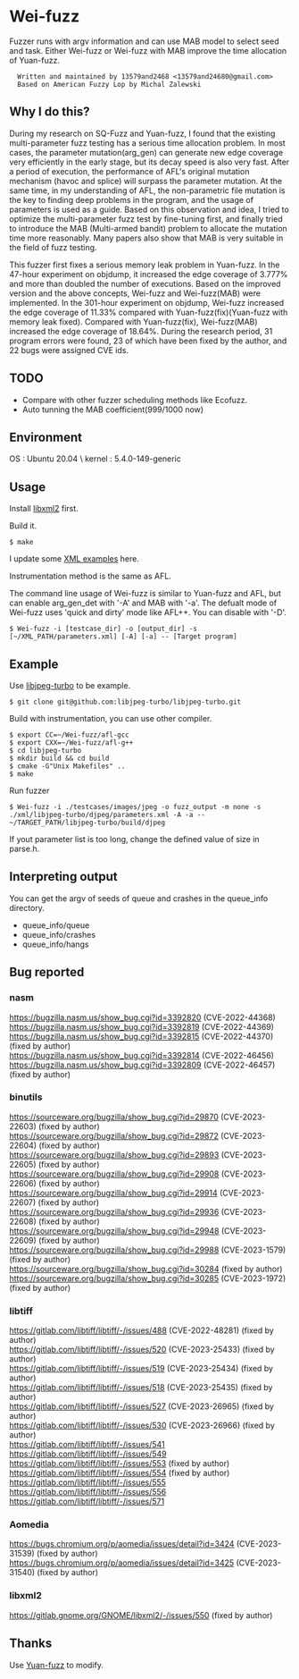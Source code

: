 # Wei-fuzz
Fuzzer runs with argv information and can use MAB model to select seed and task.
Either Wei-fuzz or Wei-fuzz with MAB improve the time allocation of Yuan-fuzz. 

```
  Written and maintained by 13579and2468 <13579and24680@gmail.com>
  Based on American Fuzzy Lop by Michal Zalewski
```

## Why I do this?
During my research on SQ-Fuzz and Yuan-fuzz, I found that the existing multi-parameter fuzz testing has a serious time allocation problem. In most cases, the parameter mutation(arg_gen) can generate new edge coverage very efficiently in the early stage, but its decay speed is also very fast. After a period of execution, the performance of AFL's original mutation mechanism (havoc and splice) will surpass the parameter mutation. At the same time, in my understanding of AFL, the non-parametric file mutation is the key to finding deep problems in the program, and the usage of parameters is used as a guide. Based on this observation and idea, I tried to optimize the multi-parameter fuzz test by fine-tuning first, and finally tried to introduce the MAB (Multi-armed bandit) problem to allocate the mutation time more reasonably. Many papers also show that MAB is very suitable in the field of fuzz testing.

This fuzzer first fixes a serious memory leak problem in Yuan-fuzz. In the 47-hour experiment on objdump, it increased the edge coverage of 3.777% and more than doubled the number of executions. Based on the improved version and the above concepts, Wei-fuzz and Wei-fuzz(MAB) were implemented. In the 301-hour experiment on objdump, Wei-fuzz increased the edge coverage of 11.33% compared with Yuan-fuzz(fix)(Yuan-fuzz with memory leak fixed). Compared with Yuan-fuzz(fix), Wei-fuzz(MAB) increased the edge coverage of 18.64%. During the research period, 31 program errors were found, 23 of which have been fixed by the author, and 22 bugs were assigned CVE ids.


## TODO
- Compare with other fuzzer scheduling methods like Ecofuzz.
- Auto tunning the MAB coefficient(999/1000 now) 

## Environment 
OS : Ubuntu 20.04 \ 
kernel : 5.4.0-149-generic

## Usage
Install [libxml2](http://xmlsoft.org/downloads.html) first.

Build it.
```
$ make
```

I update some [XML examples](https://github.com/13579and2468/Wei-fuzz/tree/main/xml) here.

Instrumentation method is the same as AFL.

The command line usage of Wei-fuzz is similar to Yuan-fuzz and AFL, but can enable arg_gen_det with '-A' and MAB with '-a'.
The defualt mode of Wei-fuzz uses 'quick and dirty' mode like AFL++. You can disable with '-D'.
```
$ Wei-fuzz -i [testcase_dir] -o [output_dir] -s [~/XML_PATH/parameters.xml] [-A] [-a] -- [Target program]
```

## Example
Use [libjpeg-turbo](https://github.com/libjpeg-turbo/libjpeg-turbo) to be example.
```
$ git clone git@github.com:libjpeg-turbo/libjpeg-turbo.git
```
Build with instrumentation, you can use other compiler.
```
$ export CC=~/Wei-fuzz/afl-gcc                                       
$ export CXX=~/Wei-fuzz/afl-g++
$ cd libjpeg-turbo
$ mkdir build && cd build
$ cmake -G"Unix Makefiles" ..
$ make
```

Run fuzzer
``` 
$ Wei-fuzz -i ./testcases/images/jpeg -o fuzz_output -m none -s ./xml/libjpeg-turbo/djpeg/parameters.xml -A -a -- ~/TARGET_PATH/libjpeg-turbo/build/djpeg
```

If yout parameter list is too long, change the defined value of size in parse.h.

## Interpreting output
You can get the argv of seeds of queue and crashes in the queue_info directory.

- queue_info/queue
- queue_info/crashes
- queue_info/hangs

## Bug reported
### nasm
https://bugzilla.nasm.us/show_bug.cgi?id=3392820 (CVE-2022-44368) \
https://bugzilla.nasm.us/show_bug.cgi?id=3392819 (CVE-2022-44369) \
https://bugzilla.nasm.us/show_bug.cgi?id=3392815 (CVE-2022-44370) (fixed by author) \
https://bugzilla.nasm.us/show_bug.cgi?id=3392814 (CVE-2022-46456) \
https://bugzilla.nasm.us/show_bug.cgi?id=3392809 (CVE-2022-46457) (fixed by author)
### binutils
https://sourceware.org/bugzilla/show_bug.cgi?id=29870 (CVE-2023-22603) (fixed by author) \
https://sourceware.org/bugzilla/show_bug.cgi?id=29872 (CVE-2023-22604) (fixed by author) \
https://sourceware.org/bugzilla/show_bug.cgi?id=29893 (CVE-2023-22605) (fixed by author) \
https://sourceware.org/bugzilla/show_bug.cgi?id=29908 (CVE-2023-22606) (fixed by author) \
https://sourceware.org/bugzilla/show_bug.cgi?id=29914 (CVE-2023-22607) (fixed by author) \
https://sourceware.org/bugzilla/show_bug.cgi?id=29936 (CVE-2023-22608) (fixed by author) \
https://sourceware.org/bugzilla/show_bug.cgi?id=29948 (CVE-2023-22609) (fixed by author) \
https://sourceware.org/bugzilla/show_bug.cgi?id=29988 (CVE-2023-1579) (fixed by author) \
https://sourceware.org/bugzilla/show_bug.cgi?id=30284 (fixed by author) \
https://sourceware.org/bugzilla/show_bug.cgi?id=30285 (CVE-2023-1972) (fixed by author) 
### libtiff
https://gitlab.com/libtiff/libtiff/-/issues/488 (CVE-2022-48281) (fixed by author) \
https://gitlab.com/libtiff/libtiff/-/issues/520 (CVE-2023-25433) (fixed by author) \
https://gitlab.com/libtiff/libtiff/-/issues/519 (CVE-2023-25434) (fixed by author) \
https://gitlab.com/libtiff/libtiff/-/issues/518 (CVE-2023-25435) (fixed by author) \
https://gitlab.com/libtiff/libtiff/-/issues/527 (CVE-2023-26965) (fixed by author) \
https://gitlab.com/libtiff/libtiff/-/issues/530 (CVE-2023-26966) (fixed by author) \
https://gitlab.com/libtiff/libtiff/-/issues/541 \
https://gitlab.com/libtiff/libtiff/-/issues/549 \
https://gitlab.com/libtiff/libtiff/-/issues/553 (fixed by author) \
https://gitlab.com/libtiff/libtiff/-/issues/554 (fixed by author) \
https://gitlab.com/libtiff/libtiff/-/issues/555 \
https://gitlab.com/libtiff/libtiff/-/issues/556 \
https://gitlab.com/libtiff/libtiff/-/issues/571 
### Aomedia
https://bugs.chromium.org/p/aomedia/issues/detail?id=3424 (CVE-2023-31539) (fixed by author) \
https://bugs.chromium.org/p/aomedia/issues/detail?id=3425 (CVE-2023-31540) (fixed by author) 
### libxml2
https://gitlab.gnome.org/GNOME/libxml2/-/issues/550 (fixed by author) 

## Thanks
Use [Yuan-fuzz](https://github.com/zodf0055980/Yuan-fuzz) to modify.

